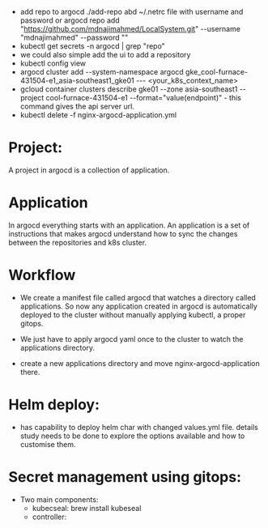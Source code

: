 - add repo to argocd
./add-repo abd ~/.netrc file with username and password or 
argocd repo add "https://github.com/mdnajimahmed/LocalSystem.git" --username "mdnajimahmed" --password  ""
- kubectl get secrets -n argocd | grep "repo"
- we could also simple add the ui to add a repository
- kubectl config view
- argocd cluster add --system-namespace argocd gke_cool-furnace-431504-e1_asia-southeast1_gke01  --- <your_k8s_context_name>
- gcloud container clusters describe gke01 --zone asia-southeast1  --project cool-furnace-431504-e1 --format="value(endpoint)" - this command gives the api server url.
- kubectl delete -f nginx-argocd-application.yml


# Project:
A project in argocd is a collection of application.

# Application
In argocd everything starts with an application. An application is a set of instructions that makes argocd understand how to sync the changes between the repositories and k8s cluster.

# Workflow
- We create a manifest file called argocd that watches a directory called applications. So now any application created in argocd is automatically deployed to the cluster without manually applying kubectl, a proper gitops. 
- We just have to apply argocd yaml once to the cluster to watch the applications directory.

- create a new applications directory and move nginx-argocd-application there.

# Helm deploy:
- has capability to deploy helm char with changed values.yml file. details study needs to be done to explore the options available and how to customise them. 

# Secret management using gitops:
- Two main components:
    - kubecseal: brew install kubeseal
    - controller: 

